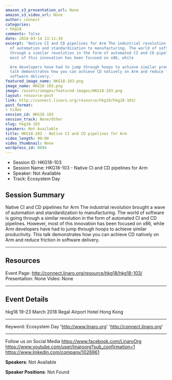 ```yaml
---
amazon_s3_presentation_url: None
amazon_s3_video_url: None
author: connect
categories:
- hkg18
comments: false
date: 2018-03-14 13:11:39
excerpt: 'Native CI and CD pipelines for Arm The industrial revolution brought a wave
  of automation and standardization to manufacturing. The world of software is going
  through a similar revolution in the form of automated CI and CD pipelines. However,
  most of this innovation has been focused on x86, while

  Arm developers have had to jump through hoops to achieve similar productivity. This
  talk demonstrates how you can achieve CD natively on Arm and reduce friction in
  software delivery.'
featured_image_name: HKG18-103.png
image_name: HKG18-103.png
image: /assets/images/featured-images/HKG18-103.png
layout: resource-post
link: http://connect.linaro.org/resource/hkg18/hkg18-103/
post_format:
- Video
session_id: HKG18-103
session_track: None/Other
slug: hkg18-103
speakers: Not Available
title: HKG18-103 - Native CI and CD pipelines for Arm
video_length: 00:00
video_thumbnail: None
wordpress_id: 8694
---
```


- Session ID: HKG18-103
- Session Name: HKG18-103 - Native CI and CD pipelines for Arm
- Speaker: Not Available
- Track: Ecosystem Day

## Session Summary

Native CI and CD pipelines for Arm The industrial revolution brought a wave of automation and standardization to manufacturing. The world of software is going through a similar revolution in the form of automated CI and CD pipelines. However, most of this innovation has been focused on x86, while
Arm developers have had to jump through hoops to achieve similar productivity. This talk demonstrates how you can achieve CD natively on Arm and reduce friction in software delivery.

---

## Resources

Event Page: http://connect.linaro.org/resource/hkg18/hkg18-103/
Presentation: None
Video: None

---

## Event Details

hkg18
19-23 March 2018
Regal Airport Hotel Hong Kong

---

Keyword: Ecosystem Day
'http://www.linaro.org'
'http://connect.linaro.org'

---

Follow us on Social Media
https://www.facebook.com/LinaroOrg
https://www.youtube.com/user/linaroorg?sub_confirmation=1
https://www.linkedin.com/company/1026961

**Speakers**: Not Available

**Speaker Positions**: Not Found